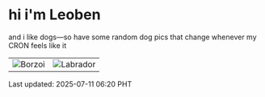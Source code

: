 # hi i'm Leoben

and i like dogs—so have some random dog pics that change whenever my CRON feels like it

|  |  |
|--------|----------|
| ![Borzoi](https://random-dog-vercel.vercel.app/api/random-borzoi?v=1752186021) | ![Labrador](https://random-dog-vercel.vercel.app/api/random-labrador?v=1752186021) |

Last updated: 2025-07-11 06:20 PHT
